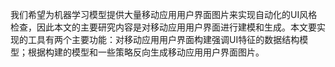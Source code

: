 我们希望为机器学习模型提供大量移动应用用户界面图片来实现自动化的UI风格检查，因此本文的主要研究内容是对移动应用用户界面进行建模和生成。本文要实现的工具有两个主要功能：对移动应用用户界面构建强调UI特征的数据结构模型；根据构建的模型和一些策略反向生成移动应用用户界面图片。


